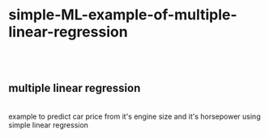 # simple-ML-example-of-multiple-linear-regression
<br><br>
<h2> multiple linear regression</h2>
<br>
example to predict car price from it's engine size and it's horsepower using simple linear regression
